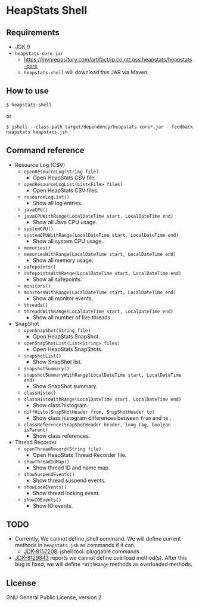 # HeapStats Shell

## Requirements

* JDK 9
* `heapstats-core.jar`
    * https://mvnrepository.com/artifact/jp.co.ntt.oss.heapstats/heapstats-core
    * `heapstats-shell` will download this JAR via Maven.

## How to use

```
$ heapstats-shell
```

or

```
$ jshell --class-path target/dependency/heapstats-core*.jar --feedback heapstats heapstats.jsh
```

## Command reference

* Resource Log (CSV)
    * `openResourceLog(String file)`
        * Open HeapStats CSV file.
    * `openResourceLogList(List<File> files)`
        * Open HeapStats CSV files.
    * `resourceLogList()`
        * Show all log entries.
    * `javaCPU()`
    * `javaCPUWithRange(LocalDateTime start, LocalDateTime end)`
        * Show all Java CPU usage.
    * `systemCPU()`
    * `systemCPUWithRange(LocalDateTime start, LocalDateTime end)`
        * Show all system CPU usage.
    * `memories()`
    * `memoriesWithRange(LocalDateTime start, LocalDateTime end)`
        * Show all memory usage.
    * `safepoints()`
    * `safepointsWithRange(LocalDateTime start, LocalDateTime end)`
        * Show all safepoints.
    * `monitors()`
    * `monitorsWithRange(LocalDateTime start, LocalDateTime end)`
        * Show all monitor events.
    * `threads()`
    * `threadsWithRange(LocalDateTime start, LocalDateTime end)`
        * Show all number of live threads.
* SnapShot
    * `openSnapShot(String file)`
        * Open HeapStats SnapShot.
    * `openSnapShotList(List<String> files)`
        * Open HeapStats SnapShots.
    * `snapshotList()`
        * Show SnapShot list.
    * `snapshotSummary()`
    * `snapshotSummaryWithRange(LocalDateTime start, LocalDateTime end)`
        * Show SnapShot summary.
    * `classHisto()`
    * `classHistoWithRange(LocalDateTime start, LocalDateTime end)`
        * Show class histogram.
    * `diffHisto(SnapShotHeader from, SnapShotHeader to)`
        * Show class histogram differences between `from` and `to` .
    * `classReference(SnapShotHeader header, long tag, boolean isParent)`
        * Show class references.
* Thread Recorder
    * `openThreadRecord(String file)`
        * Open HeapStats Thread Recorder file.
    * `showThreadIdMap()`
        * Show thread ID and name map.
    * `showSuspendEvents()`
        * Show thread suspend events.
    * `showLockEvents()`
        * Show thread locking event.
    * `showIOEvents()`
        * Show IO events.

## TODO

* Currently, We cannot define jshell command. We will define current methods in `heapstats.jsh` as commands if it can.
    * [JDK-8157208](https://bugs.openjdk.java.net/browse/JDK-8157208): jshell tool: pluggable commands
* [JDK-8129843](https://bugs.openjdk.java.net/browse/JDK-8129843) reports we cannot define overload method(s). After this bug is fixed, we will define `*WithRange` methods as overloaded methods.

## License

GNU General Public License, version 2
